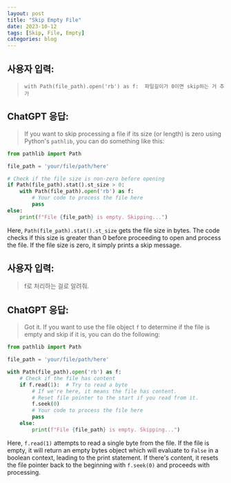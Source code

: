 ```yaml
---
layout: post
title: "Skip Empty File"
date: 2023-10-12
tags: [Skip, File, Empty]
categories: blog
---
```


## 사용자 입력:
>     with Path(file_path).open('rb') as f:  파일길이가 0이면 skip하는 거 추가

## ChatGPT 응답:
> If you want to skip processing a file if its size (or length) is zero using Python's `pathlib`, you can do something like this:

```python
from pathlib import Path

file_path = 'your/file/path/here'

# Check if the file size is non-zero before opening
if Path(file_path).stat().st_size > 0:
    with Path(file_path).open('rb') as f:
        # Your code to process the file here
        pass
else:
    print(f"File {file_path} is empty. Skipping...")
```

Here, `Path(file_path).stat().st_size` gets the file size in bytes. The code checks if this size is greater than 0 before proceeding to open and process the file. If the file size is zero, it simply prints a skip message.

## 사용자 입력:
> f로 처리하는 걸로 알려줘.

## ChatGPT 응답:
> Got it. If you want to use the file object `f` to determine if the file is empty and skip if it is, you can do the following:

```python
from pathlib import Path

file_path = 'your/file/path/here'

with Path(file_path).open('rb') as f:
    # Check if the file has content
    if f.read(1):  # Try to read a byte
        # If we're here, it means the file has content.
        # Reset file pointer to the start if you read from it.
        f.seek(0)
        # Your code to process the file here
        pass
    else:
        print(f"File {file_path} is empty. Skipping...")
```

Here, `f.read(1)` attempts to read a single byte from the file. If the file is empty, it will return an empty bytes object which will evaluate to `False` in a boolean context, leading to the print statement. If there's content, it resets the file pointer back to the beginning with `f.seek(0)` and proceeds with processing.

